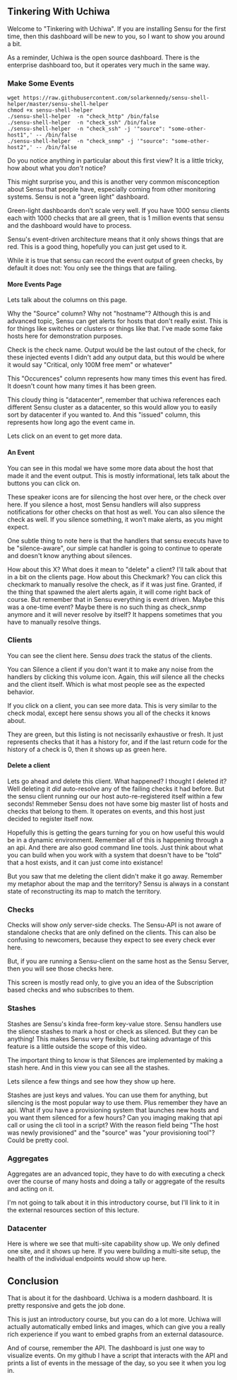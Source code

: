 ## Tinkering With Uchiwa

Welcome to "Tinkering with Uchiwa". If you are installing Sensu for the first
time, then this dashboard will be new to you, so I want to show you around
a bit.

As a reminder, Uchiwa is the open source dashboard. There is the enterprise
dashboard too, but it operates very much in the same way.

### Make Some Events

    wget https://raw.githubusercontent.com/solarkennedy/sensu-shell-helper/master/sensu-shell-helper
    chmod +x sensu-shell-helper 
    ./sensu-shell-helper  -n "check_http" /bin/false
    ./sensu-shell-helper  -n "check_ssh" /bin/false
    ./sensu-shell-helper  -n "check_ssh" -j '"source": "some-other-host1",' -- /bin/false
    ./sensu-shell-helper  -n "check_snmp" -j '"source": "some-other-host2",' -- /bin/false

Do you notice anything in particular about this first view? It is a little
tricky, how about what you *don't* notice?

This might surprise you, and this is another very common misconception about
Sensu that people have, especially coming from other monitoring systems. Sensu
is not a "green light" dashboard.

Green-light dashboards don't scale very well. If you have 1000 sensu clients
each with 1000 checks that are all green, that is 1 million events that sensu
and the dashboard would have to process.

Sensu's event-driven architecture means that it only shows things that are red.
This is a good thing, hopefully you can just get used to it.

While it is true that sensu can record the event output of green checks, by default it does not: You only see the things that are failing.

#### More Events Page

Lets talk about the columns on this page.

Why the "Source" column? Why not "hostname"? Although this is and advanced topic,
Sensu can get alerts for hosts that don't really exist. This is for things like
switches or clusters or things like that. I've made some fake hosts here for
demonstration purposes.

Check is the check name. Output would be the last outout of the check, for these injected events I didn't add any output data, but this would be where it would say "Critical, only 100M free mem" or whatever"

This "Occurences" column represents how many times this event has fired. It doesn't
count how many times it has been green.

This cloudy thing is "datacenter", remember that uchiwa references each different
Sensu cluster as a datacenter, so this would allow you to easily sort by datacenter
if you wanted to. And this "issued" column, this represents how long ago the
event came in.

Lets click on an event to get more data.

#### An Event

You can see in this modal we have some more data about the host that made it and the event output. This is mostly informational, lets talk about the buttons you can click on.

These speaker icons are for silencing the host over here, or the check over here.
If you silence a host, most Sensu handlers will also suppress notifications
for other checks on that host as well. You can also silence the check as well.
If you silence something, it won't make alerts, as you might expect.

One subtle thing to note here is that the handlers that sensu executs have to be
"silence-aware", our simple cat handler is going to continue to operate and
doesn't know anything about silences.

How about this X? What does it mean to "delete" a client? I'll talk about that in a bit on the clients page. How about this Checkmark? You can click this checkmark to
manually resolve the check, as if it was just fine. Granted, if the thing that 
spawned the alert alerts again, it will come right back of course. But remember
that in Sensu everything is event driven. Maybe this was a one-time event?
Maybe there is no such thing as check_snmp anymore and it will never resolve
by itself? It happens sometimes that you have to manually resolve things.


### Clients

You can see the client here. Sensu *does* track the status of the clients.

You can Silence a client if you don't want it to make any noise from the
handlers by clicking this volume icon. Again, this *will* silence all the checks and
the client itself. Which is what most people see as the expected behavior.

If you click on a client, you can see more data. This is very similar to the
check modal, except here sensu shows you all of the checks it knows about.

They are green, but this listing is not necissarily exhaustive or fresh.
It just represents checks that it has a history for, and if the last
return code for the history of a check is 0, then it shows up as green here.

#### Delete a client

Lets go ahead and delete this client. What happened? I thought I deleted it?
Well deleting it *did* auto-resolve any of the failing checks it had before.
But the sensu client running our our host auto-re-registered itself within
a few seconds! Remmeber Sensu does not have some big master list of hosts
and checks that belong to them. It operates on events, and this host
just decided to register itself now.

Hopefully this is getting the gears turning for you on how useful this would
be in a dynamic environment. Remember all of this is happening through a
an api. And there are also good command line tools. Just think about what
you can build when you work with a system that doesn't have to be "told"
that a host exists, and it can just come into existance!

But you saw that me deleting the client didn't make it go away. Remember
my metaphor about the map and the territory? Sensu is always in a constant
state of reconstructing its map to match the territory.

### Checks

Checks will show *only* server-side checks. The Sensu-API is not aware of
standalone checks that are only defined on the clients. This can also be
confusing to newcomers, because they expect to see every check ever here.

But, if you are running a Sensu-client on the same host as the Sensu Server,
then you will see those checks here.

This screen is mostly read only, to give you an idea of the Subscription
based checks and who subscribes to them.

### Stashes

Stashes are Sensu's kinda free-form key-value store. Sensu handlers use the
slience stashes to mark a host or check as silenced. But they can be anything!
This makes Sensu very flexible, but taking advantage of this feature is a
little outside the scope of this video.

The important thing to know is that Silences are implemented by making a stash
here. And in this view you can see all the stashes.

Lets silence a few things and see how they show up here.

Stashes are just keys and values. You can use them for anything, but silencing
is the most popular way to use them. Plus remember they have an api.
What if you have a provisioning system that launches new hosts and you want them
silenced for a few hours? Can you imaging making that api call or using
the cli tool in a script? With the reason field being "The host was newly
provisioned" and the "source" was "your provisioning tool"? Could be pretty cool.


### Aggregates

Aggregates are an advanced topic, they have to do with executing a check over
the course of many hosts and doing a tally or aggregate of the results and
acting on it.

I'm not going to talk about it in this introductory course, but I'll link to
it in the external resources section of this lecture.

### Datacenter

Here is where we see that multi-site capability show up. We only defined one
site, and it shows up here. If you were building a multi-site setup, the health
of the individual endpoints would show up here.

## Conclusion

That is about it for the dashboard. Uchiwa is a modern dashboard. It is pretty
responsive and gets the job done.

This is just an introductory course, but you can do a lot more. Uchiwa will actually automatically embed links and images, which can give you a really rich experience if you want to embed graphs from an external datasource.

And of course, remember the API. The dashboard is just one way to visualize events. On my github I have a script that interacts with the API and prints a list of
events in the message of the day, so you see it when you log in.
